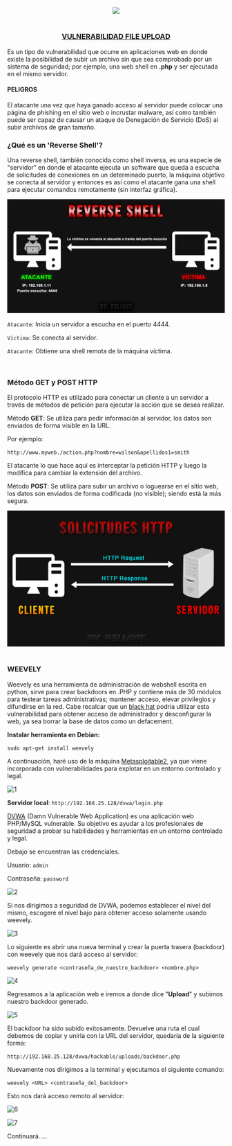 <p align="center">
  <a href="https://github.com/DenverCoder1/readme-typing-svg"><img src="https://readme-typing-svg.herokuapp.com?font=Fira+Code&pause=1000&color=D1F700&width=430&lines=Explotar+vulnerabilidad+File+Upload"></a>
</p>

<h1 align="center"></h1>

<h3 align="center"><ins>VULNERABILIDAD FILE UPLOAD</ins></h3>

Es un tipo de vulnerabilidad que ocurre en aplicaciones web en donde existe la posibilidad de subir un archivo sin que sea comprobado por un sistema de seguridad; por ejemplo, una web shell en **.php** y ser ejecutada en el mismo servidor.

#### PELIGROS
El atacante una vez que haya ganado acceso al servidor puede colocar una página de phishing en el sitio web o incrustar malware, así como también puede ser capaz de causar un ataque de Denegación de Servicio (DoS) al subir archivos de gran tamaño.

### ¿Qué es un 'Reverse Shell'?

Una reverse shell, también conocida como shell inversa, es una especie de "servidor" en donde el atacante ejecuta un software que queda a escucha de solicitudes de conexiones en un determinado puerto, la máquina objetivo se conecta al servidor y entonces es así como el atacante gana una shell para ejecutar comandos remotamente (sin interfaz gráfica).

<p align="center">
  <img src="https://github.com/R3LI4NT/articulos/blob/main/Pentesting/WEB/img/reverse_shell.png">
</p>

`Atacante`: Inicia un servidor a escucha en el puerto 4444.

`Víctima`: Se conecta al servidor.

`Atacante`: Obtiene una shell remota de la máquina víctima.

</br>

### Método GET y POST HTTP

El protocolo HTTP es utilizado para conectar un cliente a un servidor a través de métodos de petición para ejecutar la acción que se desea realizar. 

Método **GET**: Se utiliza para pedir información al servidor, los datos son enviados de forma visible en la URL.

Por ejemplo:
```
http://www.myweb./action.php?nombre=wilson&apellidos1=smith
```

El atacante lo que hace aquí es interceptar la petición HTTP y luego la modifica para cambiar la extensión del archivo.

Método **POST**: Se utiliza para subir un archivo o loguearse en el sitio web, los datos son enviados de forma codificada (no visible); siendo está la más segura.

<p align="center">
  <img src="https://github.com/R3LI4NT/articulos/blob/main/Pentesting/WEB/img/solicitudesHTTP.png">
</p>

<h1 align="center"></h1>

### WEEVELY

Weevely es una herramienta de administración de webshell escrita en python, sirve para crear backdoors en .PHP y contiene más de 30 módulos para testear tareas administrativas; mantener acceso, elevar privilegios y difundirse en la red. Cabe recalcar que un <a href="https://www.iberianpress.es/noticia/que-es-un-black-hat-hacker/16939">black hat</a> podría utilizar esta vulnerabilidad para obtener acceso de administrador y desconfigurar la web, ya sea borrar la base de datos como un defacement.

**Instalar herramienta en Debian:**
```
sudo apt-get install weevely
```

A continuación, haré uso de la máquina <a href="https://github.com/R3LI4NT/ctf-retos/blob/main/1-%20Maquinas-Easy/Metasploitable_2.md">Metasploitable2</a>, ya que viene incorporada con vulnerabilidades para explotar en un entorno controlado y legal.

![1](https://user-images.githubusercontent.com/75953873/185830982-5503ea26-6de1-4f70-bc04-302307fc9cf8.png)

**Servidor local**: `http://192.168.25.128/dvwa/login.php`

<a href="https://github.com/digininja/DVWA">DVWA</a> (Damn Vulnerable Web Application) es una aplicación web PHP/MySQL vulnerable. Su objetivo es ayudar a los profesionales de seguridad a probar su habilidades y herramientas en un entorno controlado y legal.

Debajo se encuentran las credenciales.

Usuario: `admin`

Contraseña: `password`

![2](https://user-images.githubusercontent.com/75953873/185831672-11c95a51-51a4-4019-bf77-a0293bad921b.png)

Si nos dirigimos a seguridad de DVWA, podemos establecer el nivel del mismo, escogeré el nivel bajo para obtener acceso solamente usando weevely.

![3](https://user-images.githubusercontent.com/75953873/185831871-43dd7482-0343-4921-8646-e56835108a76.png)

Lo siguiente es abrir una nueva terminal y crear la puerta trasera (backdoor) con weevely que nos dará acceso al servidor:
```
weevely generate <contraseña_de_nuestro_backdoor> <nombre.php>
```
![4](https://user-images.githubusercontent.com/75953873/185832246-1a337577-47dc-4c88-9cb8-590cd3773615.png)

Regresamos a la aplicación web e iremos a donde dice "**Upload**" y subimos nuestro backdoor generado.

![5](https://user-images.githubusercontent.com/75953873/185832425-20a9d4a2-0481-4e51-a222-e498a7c0c254.png)

El backdoor ha sido subido exitosamente. Devuelve una ruta el cual debemos de copiar y unirla con la URL del servidor, quedaría de la siguiente forma:
```
http://192.168.25.128/dvwa/hackable/uploads/backdoor.php
```

Nuevamente nos dirigimos a la terminal y ejecutamos el siguiente comando:
```
weevely <URL> <contraseña_del_backdoor>
```

Esto nos dará acceso remoto al servidor:

![6](https://user-images.githubusercontent.com/75953873/185832992-e034ee48-7036-4747-a940-2f8ae6c1e433.png)

![7](https://user-images.githubusercontent.com/75953873/185832997-897a0ccf-fc88-4727-9943-0195a9a8d8eb.png)

Continuará.....
